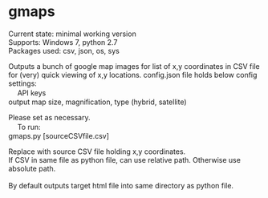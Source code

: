 # gmaps 

Current state: minimal working version<br>
Supports: Windows 7, python 2.7<br>
Packages used: csv, json, os, sys<br>
<p>
Outputs a bunch of google map images for list of x,y coordinates in CSV file for (very) quick viewing of x,y locations.
config.json file holds below config settings:<br>　
API keys<br>
output map size, magnification, type (hybrid, satellite)<br><p>
Please set as necessary.<br>　
To run:<br>
gmaps.py [sourceCSVfile.csv]<br><p>
Replace with source CSV file holding x,y coordinates.<br>
If CSV in same file as python file, can use relative path. Otherwise use absolute path.<br><br>
By default outputs target html file into same directory as python file.



